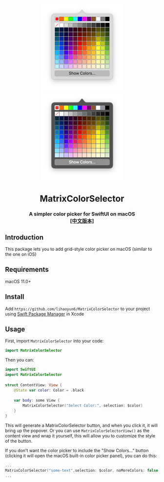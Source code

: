 <p align="center">
<img src="./img/preview.png#gh-light-mode-only" width="273" />
<img src="./img/preview_dark.png#gh-dark-mode-only" width="273" />
<h1 align="center">MatrixColorSelector</h1>
<h3 align="center">A simpler color picker for SwiftUI on macOS<br><a href="./README_zh.md">[中文版本]</a></h3>
</p>

## Introduction
This package lets you to add grid-style color picker on macOS (similar to the one on iOS)  

## Requirements
macOS 11.0+

## Install
Add `https://github.com/lihaoyun6/MatrixColorSelector` to your project using [Swift Package Manager](https://developer.apple.com/documentation/xcode/adding_package_dependencies_to_your_app) in Xcode  

## Usage

First, import `MatrixColorSelector` into your code:  

```swift
import MatrixColorSelector
```

Then you can:

```swift
import SwiftUI
import MatrixColorSelector

struct ContentView: View {
    @State var color: Color = .black
    
    var body: some View {
        MatrixColorSelector("Select Color:", selection: $color)
    }
}
```
This will generate a MatrixColorSelector button, and when you click it, it will bring up the popover. Or you can use `MatrixColorSelectorView()` as the content view and wrap it yourself, this will allow you to customize the style of the button.  

If you don't want the color picker to include the "Show Colors..." button (clicking it will open the macOS built-in color picker panel), you can do this:  

```swift
...
MatrixColorSelector("some-text",selection: $color, noMoreColors: false)
...
```  
